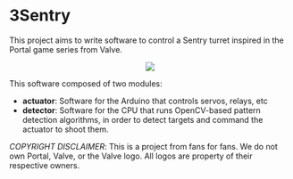 3Sentry
=======

This project aims to write software to control a Sentry turret inspired in the Portal game series from Valve.

<p align="center">
<img src="http://i.imgur.com/sCmtvHc.png?1"/>
</p>

This software composed of two modules:
* **actuator**: Software for the Arduino that controls servos, relays, etc
* **detector**: Software for the CPU that runs OpenCV-based pattern detection algorithms, in order to detect targets and command the actuator to shoot them.


*COPYRIGHT DISCLAIMER*: This is a project from fans for fans. We do not own Portal, Valve, or the Valve logo. All logos are property of their respective owners.
